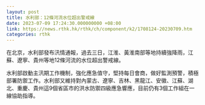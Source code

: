 ```yaml
---
layout: post
title: 水利部：12條河流水位超出警戒線
date: 2023-07-09 17:24:30.000000000 +08:00
link: https://news.rthk.hk/rthk/ch/component/k2/1708124-20230709.htm
categories: rthk
---
```


在北京，水利部發布汛情通報，過去三日，江淮、黃淮南部等地持續強降雨，江蘇、遼寧、貴州等地12條河流的水位超出警戒線。

水利部啟動主汛期工作機制，強化應急值守，堅持每日會商，做好監測預警，積極部署防禦工作。水利部又維持對內蒙古、遼寧、吉林、黑龍江、安徽、江蘇、湖北、重慶、貴州這9個省區市的洪水防禦四級應急響應，目前仍有3個工作組在一線協助指導。
